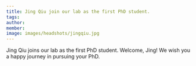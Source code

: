 ```yaml
---
title: Jing Qiu join our lab as the first PhD student.
tags:
author: 
member: 
image: images/headshots/jingqiu.jpg
---
```


Jing Qiu joins our lab as the first PhD student. Welcome, Jing! We wish you a happy journey in pursuing your PhD.
